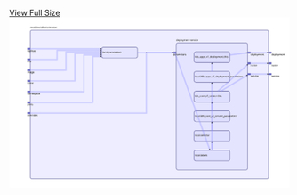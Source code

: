 [View Full Size](https://raw.githubusercontent.com/mingfang/terraform-provider-k8s/master/modules/alluxio/master/diagram.svg?sanitize=true)<img src="diagram.svg"/>

